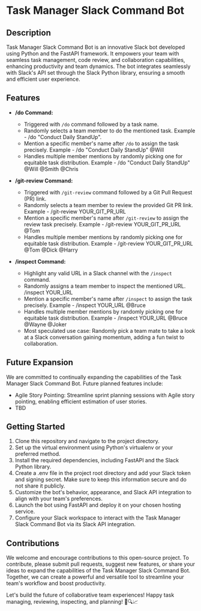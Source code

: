 # Task Manager Slack Command Bot

## Description

Task Manager Slack Command Bot is an innovative Slack bot developed using Python and the FastAPI framework. It empowers your team with seamless task management, code review, and collaboration capabilities, enhancing productivity and team dynamics. The bot integrates seamlessly with Slack's API set through the Slack Python library, ensuring a smooth and efficient user experience.

## Features

- **/do Command:**
  - Triggered with `/do` command followed by a task name.
  - Randomly selects a team member to do the mentioned task. Example - /do "Conduct Daily StandUp".
  - Mention a specific member's name after `/do` to assign the task precisely. Example - /do "Conduct Daily StandUp" @Will
  - Handles multiple member mentions by randomly picking one for equitable task distribution. Example - /do "Conduct Daily StandUp" @Will @Smith @Chris
    
- **/git-review Command:**
  - Triggered with `/git-review` command followed by a Git Pull Request (PR) link. 
  - Randomly selects a team member to review the provided Git PR link. Example - /git-review YOUR_GIT_PR_URL
  - Mention a specific member's name after `/git-review` to assign the review task precisely. Example - /git-review YOUR_GIT_PR_URL @Tom
  - Handles multiple member mentions by randomly picking one for equitable task distribution. Example - /git-review YOUR_GIT_PR_URL @Tom @Dick @Harry

- **/inspect Command:**
  - Highlight any valid URL in a Slack channel with the `/inspect` command.
  - Randomly assigns a team member to inspect the mentioned URL. /inspect YOUR_URL
  - Mention a specific member's name after `/inspect` to assign the task precisely. Example - /inspect YOUR_URL @Bruce
  - Handles multiple member mentions by randomly picking one for equitable task distribution. Example - /inspect YOUR_URL @Bruce @Wayne @Joker
  - Most speculated use case: Randomly pick a team mate to take a look at a Slack conversation gaining momentum, adding a fun twist to collaboration.
 
## Future Expansion

We are committed to continually expanding the capabilities of the Task Manager Slack Command Bot. Future planned features include:

- Agile Story Pointing: Streamline sprint planning sessions with Agile story pointing, enabling efficient estimation of user stories.
- TBD

## Getting Started

1. Clone this repository and navigate to the project directory.
2. Set up the virtual environment using Python's virtualenv or your preferred method.
3. Install the required dependencies, including FastAPI and the Slack Python library.
4. Create a .env file in the project root directory and add your Slack token and signing secret. Make sure to keep this information secure and do not share it publicly.
5. Customize the bot's behavior, appearance, and Slack API integration to align with your team's preferences.
6. Launch the bot using FastAPI and deploy it on your chosen hosting service.
7. Configure your Slack workspace to interact with the Task Manager Slack Command Bot via its Slack API integration.

## Contributions

We welcome and encourage contributions to this open-source project. To contribute, please submit pull requests, suggest new features, or share your ideas to expand the capabilities of the Task Manager Slack Command Bot. Together, we can create a powerful and versatile tool to streamline your team's workflow and boost productivity.

Let's build the future of collaborative team experiences! Happy task managing, reviewing, inspecting, and planning! 🚀🔍📈

